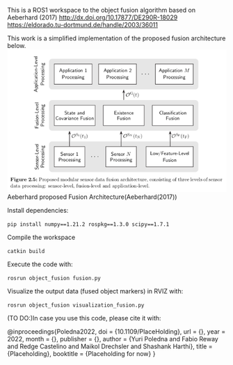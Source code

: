 This is a ROS1 workspace to the object fusion algorithm based on Aeberhard (2017) http://dx.doi.org/10.17877/DE290R-18029 https://eldorado.tu-dortmund.de/handle/2003/36011


This work is a simplified implementation of the proposed fusion architecture below.
![alt text](imgs/aeberhard_fusion_level.png)
Aeberhard proposed Fusion Architecture(Aeberhard(2017))


Install dependencies:

```pip install numpy==1.21.2 rospkg==1.3.0 scipy==1.7.1```

Compile the workspace

```catkin build```

Execute the code with:

```rosrun object_fusion fusion.py```

Visualize the output data (fused object markers) in RVIZ with:

```rosrun object_fusion visualization_fusion.py``` 

(TO DO:)In case you use this code, please cite it with: 

@inproceedings{Poledna2022,
	doi = {10.1109/PlaceHolding},
	url = {},
	year = 2022,
	month = {},
	publisher = {},
	author = {Yuri Poledna and Fabio Reway and Redge Castelino and Maikol Drechsler and Shashank Harthi},
	title = {Placeholding},
	booktitle = {Placeholding for now}
}